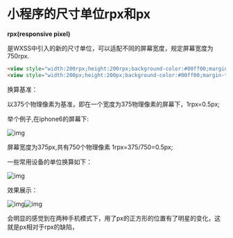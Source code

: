 # 小程序的尺寸单位rpx和px

**rpx(responsive pixel)**

是WXSS中引入的新的尺寸单位，可以适配不同的屏幕宽度，规定屏幕宽度为750rpx.

```html
<view style="width:200rpx;height:200rpx;background-color:#00ff00;margin-top:100rpx;margin-left:100rpx;">ic</view>
<view style="width:200px;height:200px;background-color:#00ff00;margin-top:100px;margin-left:100px;">ic</view>
```

换算基准：

以375个物理像素为基准，即在一个宽度为375物理像素的屏幕下，1rpx=0.5px;

举个例子,在iphone6的屏幕下:

![img](https://img-blog.csdn.net/20180721152302293?watermark/2/text/aHR0cHM6Ly9ibG9nLmNzZG4ubmV0L0FidWR1bGFfXw==/font/5a6L5L2T/fontsize/400/fill/I0JBQkFCMA==/dissolve/70)

屏幕宽度为375px,共有750个物理像素   1rpx=375/750=0.5px;

一些常用设备的单位换算如下：

![img](https://img-blog.csdn.net/20180721152549326?watermark/2/text/aHR0cHM6Ly9ibG9nLmNzZG4ubmV0L0FidWR1bGFfXw==/font/5a6L5L2T/fontsize/400/fill/I0JBQkFCMA==/dissolve/70)

效果展示：

![img](https://img-blog.csdn.net/20180721150804879?watermark/2/text/aHR0cHM6Ly9ibG9nLmNzZG4ubmV0L0FidWR1bGFfXw==/font/5a6L5L2T/fontsize/400/fill/I0JBQkFCMA==/dissolve/70)![img](https://img-blog.csdn.net/20180721150823234?watermark/2/text/aHR0cHM6Ly9ibG9nLmNzZG4ubmV0L0FidWR1bGFfXw==/font/5a6L5L2T/fontsize/400/fill/I0JBQkFCMA==/dissolve/70)

会明显的感觉到在两种手机模式下，用了px的正方形的位置有了明星的变化，这就是px相对于rpx的缺陷，

